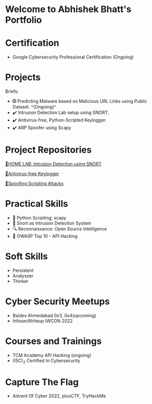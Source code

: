 # Welcome to Abhishek Bhatt's Portfolio

# Certification

  - Google Cybersecurity Professional Certification (Ongoing)

# Projects

  Briefs:

 - ❎ Predicting Malware based on Malicious URL Links using Public Dataset. ^(Ongoing)^
 - ✔️ Intrusion Detection Lab setup using SNORT.
 - ✔️ Antivirus-free, Python-Scripted Keylogger.
 - ✔️ ARP Spoofer using Scapy

# Project Repositories



[🔗HOME LAB: Intrusion Detection using SNORT](https://github.com/0xBash/IDS-Home-Lab#readme)

[🔗Antivirus-free Keylogger](https://github.com/0xBash/Antivirus-Free-Keylogger)

[🔗Spoofing Scripting Attacks](https://github.com/0xBash/pyjects)


# Practical Skills
- 🐍 Python Scripting; scapy
- 🐽 Snort as Intrusion Detection System
- 🔍 Reconnaissance: Open Source Intelligence
- 🤖 OWASP Top 10 - API Hacking

# Soft Skills

 - Persistent
 - Analyszer
 - Thinker

# Cyber Security Meetups

  - Bsides Ahmedabad 0x3, 0x4(upcoming)
  - InfosecWriteup IWCON 2022
    
# Courses and Trainings

  - TCM Academy API Hacking (ongoing)
  - (ISC)<sub>2</sub> Certified In Cybersecurity

# Capture The Flag
  - Advent Of Cyber 2022, picoCTF, TryHackMe
